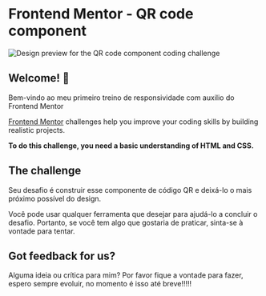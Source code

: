 # Frontend Mentor - QR code component

![Design preview for the QR code component coding challenge](https://prnt.sc/hcnpCHWAay_C)

## Welcome! 👋

Bem-vindo ao meu primeiro treino de responsividade com auxilio do Frontend Mentor

[Frontend Mentor](https://www.frontendmentor.io) challenges help you improve your coding skills by building realistic projects.

**To do this challenge, you need a basic understanding of HTML and CSS.**

## The challenge

Seu desafio é construir esse componente de código QR e deixá-lo o mais próximo possível do design.

Você pode usar qualquer ferramenta que desejar para ajudá-lo a concluir o desafio. Portanto, se você tem algo que gostaria de praticar, sinta-se à vontade para tentar.

## Got feedback for us?

Alguma ideia ou crítica para mim? Por favor fique a vontade para fazer, espero sempre evoluir, no momento é isso até breve!!!!!

